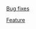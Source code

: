 <!--

You want do a PR, right? Good!

Let us know if it's a bug or a feature using the links down below.

You can click them in preview mode!

-->

[Bug fixes](?template=Bug_fixes.md)

[Feature](?template=Feature_addition.md)

<!--

If clicking those links let you with the same description, just erase everything above and tell us what's your PR about!

-->

